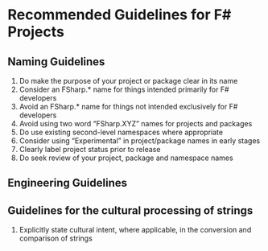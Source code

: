 # Recommended Guidelines for F# Projects

## Naming Guidelines
1. Do make the purpose of your project or package clear in its name
2. Consider an FSharp.* name for things intended primarily for F# developers
3. Avoid an FSharp.* name for things not intended exclusively for F# developers
4. Avoid using two word “FSharp.XYZ” names for projects and packages
5. Do use existing second-level namespaces where appropriate
6. Consider using “Experimental” in project/package names in early stages
7. Clearly label project status prior to release
8. Do seek review of your project, package and namespace names

## Engineering Guidelines

## Guidelines for the cultural processing of strings

1. Explicitly state cultural intent, where applicable, in the conversion and comparison of strings
